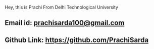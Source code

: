 Hey, this is Prachi From Delhi Technological University

## Email id: prachisarda100@gmail.com ##
## Github Link: https://github.com/PrachiSarda ##